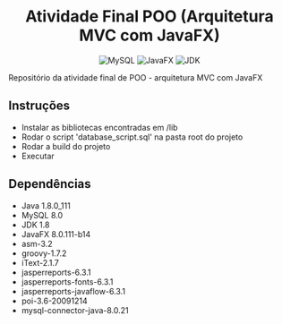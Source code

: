 <h1 align="center">
	Atividade Final POO (Arquitetura MVC com JavaFX)
</h1>


<p align="center">
    <img alt="MySQL" src="https://badgen.net/badge/mysql/8.0.2/?color=blue" />
    <img alt="JavaFX" src="https://badgen.net/badge/javafx/8.0/?color=red" />
    <img alt="JDK" src="https://badgen.net/badge/jdk/1.8.0/?color=orange" />
</p>

Repositório da atividade final de POO - arquitetura MVC com JavaFX

## Instruções

  - Instalar as bibliotecas encontradas em /lib
  - Rodar o script 'database_script.sql' na pasta root do projeto
  - Rodar a build do projeto
  - Executar

## Dependências

  - Java 1.8.0_111
  - MySQL 8.0
  - JDK 1.8
  - JavaFX 8.0.111-b14
  - asm-3.2
  - groovy-1.7.2
  - iText-2.1.7
  - jasperreports-6.3.1
  - jasperreports-fonts-6.3.1
  - jasperreports-javaflow-6.3.1
  - poi-3.6-20091214
  - mysql-connector-java-8.0.21

